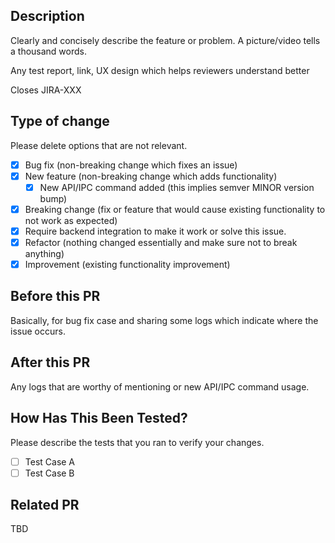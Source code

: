 ## Description

Clearly and concisely describe the feature or problem. A picture/video tells a thousand words.

Any test report, link, UX design which helps reviewers understand better

Closes JIRA-XXX

## Type of change

Please delete options that are not relevant.

- [X] Bug fix (non-breaking change which fixes an issue)
- [X] New feature (non-breaking change which adds functionality)
  - [X] New API/IPC command added (this implies semver MINOR version bump)
- [X] Breaking change (fix or feature that would cause existing functionality to not work as expected)
- [X] Require backend integration to make it work or solve this issue.
- [X] Refactor (nothing changed essentially and make sure not to break anything)
- [X] Improvement (existing functionality improvement)

## Before this PR

Basically, for bug fix case and sharing some logs which indicate where the issue occurs.

## After this PR

Any logs that are worthy of mentioning or new API/IPC command usage.

## How Has This Been Tested?

Please describe the tests that you ran to verify your changes.

- [ ] Test Case A
- [ ] Test Case B

## Related PR

TBD

